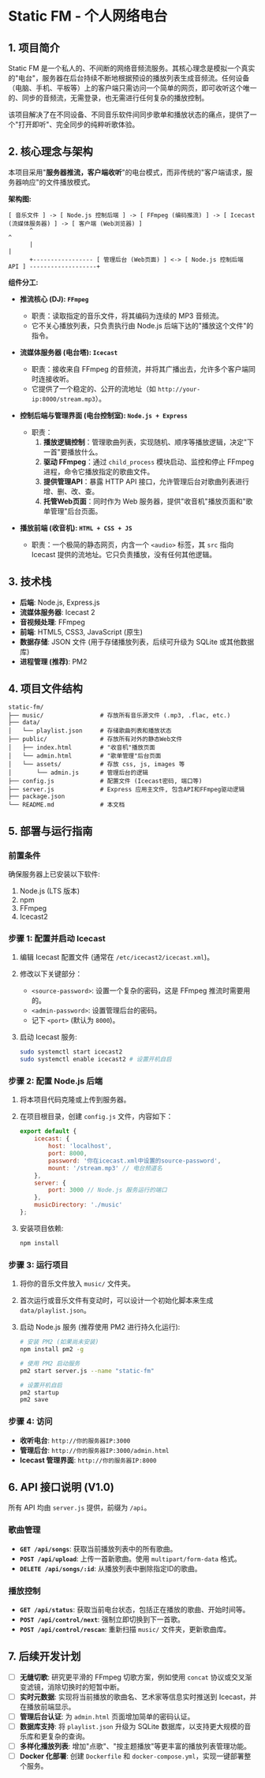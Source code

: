 # Static FM - 个人网络电台

## 1. 项目简介

Static FM 是一个私人的、不间断的网络音频流服务。其核心理念是模拟一个真实的"电台"，服务器在后台持续不断地根据预设的播放列表生成音频流。任何设备（电脑、手机、平板等）上的客户端只需访问一个简单的网页，即可收听这个唯一的、同步的音频流，无需登录，也无需进行任何复杂的播放控制。

该项目解决了在不同设备、不同音乐软件间同步歌单和播放状态的痛点，提供了一个"打开即听"、完全同步的纯粹听歌体验。

## 2. 核心理念与架构

本项目采用"**服务器推流，客户端收听**"的电台模式，而非传统的"客户端请求，服务器响应"的文件播放模式。

**架构图:**

```
[ 音乐文件 ] -> [ Node.js 控制后端 ] -> [ FFmpeg (编码推流) ] -> [ Icecast (流媒体服务器) ] -> [ 客户端 (Web浏览器) ]
      ^                                                                                    ^
      |                                                                                    |
      +----------------- [ 管理后台 (Web页面) ] <-> [ Node.js 控制后端 API ] -------------------+
```

**组件分工:**

*   **推流核心 (DJ): `FFmpeg`**
    *   职责：读取指定的音乐文件，将其编码为连续的 MP3 音频流。
    *   它不关心播放列表，只负责执行由 Node.js 后端下达的"播放这个文件"的指令。

*   **流媒体服务器 (电台塔): `Icecast`**
    *   职责：接收来自 FFmpeg 的音频流，并将其广播出去，允许多个客户端同时连接收听。
    *   它提供了一个稳定的、公开的流地址（如 `http://your-ip:8000/stream.mp3`）。

*   **控制后端与管理界面 (电台控制室): `Node.js + Express`**
    *   职责：
        1.  **播放逻辑控制**：管理歌曲列表，实现随机、顺序等播放逻辑，决定"下一首"要播放什么。
        2.  **驱动 FFmpeg**：通过 `child_process` 模块启动、监控和停止 FFmpeg 进程，命令它播放指定的歌曲文件。
        3.  **提供管理API**：暴露 HTTP API 接口，允许管理后台对歌曲列表进行增、删、改、查。
        4.  **托管Web页面**：同时作为 Web 服务器，提供"收音机"播放页面和"歌单管理"后台页面。

*   **播放前端 (收音机): `HTML + CSS + JS`**
    *   职责：一个极简的静态网页，内含一个 `<audio>` 标签，其 `src` 指向 Icecast 提供的流地址。它只负责播放，没有任何其他逻辑。

## 3. 技术栈

*   **后端**: Node.js, Express.js
*   **流媒体服务器**: Icecast 2
*   **音视频处理**: FFmpeg
*   **前端**: HTML5, CSS3, JavaScript (原生)
*   **数据存储**: JSON 文件 (用于存储播放列表，后续可升级为 SQLite 或其他数据库)
*   **进程管理 (推荐)**: PM2

## 4. 项目文件结构

```
static-fm/
├── music/                # 存放所有音乐源文件 (.mp3, .flac, etc.)
├── data/
│   └── playlist.json     # 存储歌曲列表和播放状态
├── public/               # 存放所有对外的静态Web文件
│   ├── index.html        # "收音机"播放页面
│   └── admin.html        # "歌单管理"后台页面
│   └── assets/           # 存放 css, js, images 等
│       └── admin.js      # 管理后台的逻辑
├── config.js             # 配置文件 (Icecast密码, 端口等)
├── server.js             # Express 应用主文件, 包含API和FFmpeg驱动逻辑
├── package.json
└── README.md             # 本文档
```

## 5. 部署与运行指南

### 前置条件
确保服务器上已安装以下软件:

1.  Node.js (LTS 版本)
2.  npm
3.  FFmpeg
4.  Icecast2

### 步骤 1: 配置并启动 Icecast

1.  编辑 Icecast 配置文件 (通常在 `/etc/icecast2/icecast.xml`)。
2.  修改以下关键部分：
    *   `<source-password>`: 设置一个复杂的密码，这是 FFmpeg 推流时需要用的。
    *   `<admin-password>`: 设置管理后台的密码。
    *   记下 `<port>` (默认为 `8000`)。
3.  启动 Icecast 服务:

    ```bash
    sudo systemctl start icecast2
    sudo systemctl enable icecast2 # 设置开机自启
    ```

### 步骤 2: 配置 Node.js 后端

1.  将本项目代码克隆或上传到服务器。
2.  在项目根目录，创建 `config.js` 文件，内容如下：

    ```javascript
    export default {
        icecast: {
            host: 'localhost',
            port: 8000,
            password: '你在icecast.xml中设置的source-password',
            mount: '/stream.mp3' // 电台频道名
        },
        server: {
            port: 3000 // Node.js 服务运行的端口
        },
        musicDirectory: './music'
    };
    ```

3.  安装项目依赖:

    ```bash
    npm install
    ```

### 步骤 3: 运行项目

1.  将你的音乐文件放入 `music/` 文件夹。
2.  首次运行或音乐文件有变动时，可以设计一个初始化脚本来生成 `data/playlist.json`。
3.  启动 Node.js 服务 (推荐使用 PM2 进行持久化运行):

    ```bash
    # 安装 PM2 (如果尚未安装)
    npm install pm2 -g
    
    # 使用 PM2 启动服务
    pm2 start server.js --name "static-fm"
    
    # 设置开机自启
    pm2 startup
    pm2 save
    ```

### 步骤 4: 访问

*   **收听电台**: `http://你的服务器IP:3000`
*   **管理后台**: `http://你的服务器IP:3000/admin.html`
*   **Icecast 管理界面**: `http://你的服务器IP:8000`

## 6. API 接口说明 (V1.0)

所有 API 均由 `server.js` 提供，前缀为 `/api`。

### 歌曲管理

*   **`GET /api/songs`**: 获取当前播放列表中的所有歌曲。
*   **`POST /api/upload`**: 上传一首新歌曲。使用 `multipart/form-data` 格式。
*   **`DELETE /api/songs/:id`**: 从播放列表中删除指定ID的歌曲。

### 播放控制

*   **`GET /api/status`**: 获取当前电台状态，包括正在播放的歌曲、开始时间等。
*   **`POST /api/control/next`**: 强制立即切换到下一首歌。
*   **`POST /api/control/rescan`**: 重新扫描 `music/` 文件夹，更新歌曲库。

## 7. 后续开发计划

*   [ ] **无缝切歌**: 研究更平滑的 FFmpeg 切歌方案，例如使用 `concat` 协议或交叉渐变滤镜，消除切换时的短暂中断。
*   [ ] **实时元数据**: 实现将当前播放的歌曲名、艺术家等信息实时推送到 Icecast，并在播放前端显示。
*   [ ] **管理后台认证**: 为 `admin.html` 页面增加简单的密码认证。
*   [ ] **数据库支持**: 将 `playlist.json` 升级为 SQLite 数据库，以支持更大规模的音乐库和更复杂的查询。
*   [ ] **多样化播放列表**: 增加"点歌"、"按主题播放"等更丰富的播放列表管理功能。
*   [ ] **Docker 化部署**: 创建 `Dockerfile` 和 `docker-compose.yml`，实现一键部署整个服务。